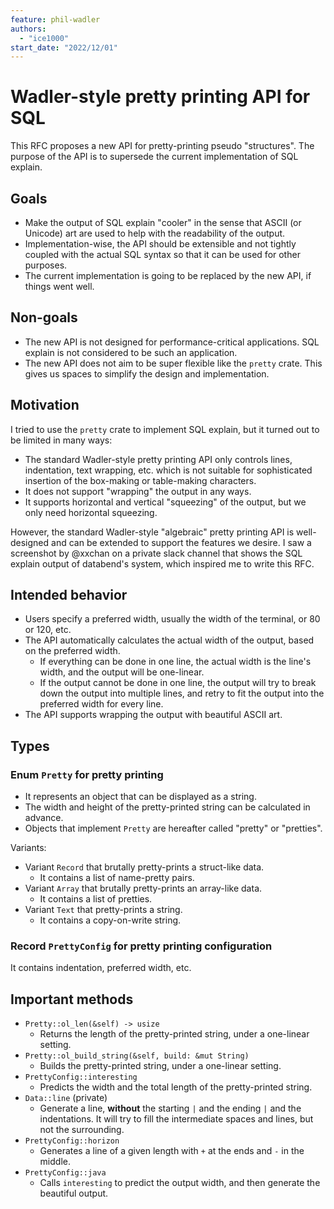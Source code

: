 ```yaml
---
feature: phil-wadler
authors:
  - "ice1000"
start_date: "2022/12/01"
---
```


# Wadler-style pretty printing API for SQL

This RFC proposes a new API for pretty-printing pseudo "structures".
The purpose of the API is to supersede the current implementation of SQL explain.

## Goals

+ Make the output of SQL explain "cooler" in the sense that ASCII (or Unicode) art
  are used to help with the readability of the output.
+ Implementation-wise, the API should be extensible and not tightly coupled with
  the actual SQL syntax so that it can be used for other purposes.
+ The current implementation is going to be replaced by the new API, if things went well.

## Non-goals

+ The new API is not designed for performance-critical applications.
  SQL explain is not considered to be such an application.
+ The new API does not aim to be super flexible like the `pretty` crate.
  This gives us spaces to simplify the design and implementation.

## Motivation

I tried to use the `pretty` crate to implement SQL explain, but it turned out to be limited in many ways:

+ The standard Wadler-style pretty printing API only controls lines, indentation, text wrapping, etc.
  which is not suitable for sophisticated insertion of the box-making or table-making characters.
+ It does not support "wrapping" the output in any ways.
+ It supports horizontal and vertical "squeezing" of the output, but we only need horizontal squeezing.

However, the standard Wadler-style "algebraic" pretty printing API is well-designed and can be extended to support the features we desire.
I saw a screenshot by @xxchan on a private slack channel that shows the SQL explain output of databend's system, which inspired me to write this RFC.

## Intended behavior

+ Users specify a preferred width, usually the width of the terminal,
  or 80 or 120, etc.
+ The API automatically calculates the actual width of the output,
  based on the preferred width.
  + If everything can be done in one line, the actual width is the line's width, and the output will be one-linear.
  + If the output cannot be done in one line, the output will try to break down the output into multiple lines, and retry to fit the output into the preferred width for every line.
+ The API supports wrapping the output with beautiful ASCII art.

## Types

### Enum `Pretty` for pretty printing

+ It represents an object that can be displayed as a string.
+ The width and height of the pretty-printed string can be calculated in advance.
+ Objects that implement `Pretty` are hereafter called "pretty" or "pretties".

Variants:

+ Variant `Record` that brutally pretty-prints a struct-like data.
  + It contains a list of name-pretty pairs.
+ Variant `Array` that brutally pretty-prints an array-like data.
  + It contains a list of pretties.
+ Variant `Text` that pretty-prints a string.
  + It contains a copy-on-write string.

### Record `PrettyConfig` for pretty printing configuration

It contains indentation, preferred width, etc.

## Important methods

+ `Pretty::ol_len(&self) -> usize`
  + Returns the length of the pretty-printed string, under a one-linear setting.
+ `Pretty::ol_build_string(&self, build: &mut String)`
  + Builds the pretty-printed string, under a one-linear setting.
+ `PrettyConfig::interesting`
  + Predicts the width and the total length of the pretty-printed string.
+ `Data::line` (private)
  + Generate a line, **without** the starting `|` and the ending `|` and the indentations.
    It will try to fill the intermediate spaces and lines, but not the surrounding.
+ `PrettyConfig::horizon`
  + Generates a line of a given length with `+` at the ends and `-` in the middle.
+ `PrettyConfig::java`
  + Calls `interesting` to predict the output width, and then generate the beautiful output.
